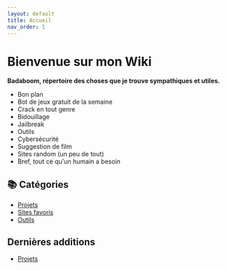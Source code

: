 ```yaml
---
layout: default
title: Accueil
nav_order: 1
---
```


# Bienvenue sur mon Wiki

**Badaboom, répertoire des choses que je trouve sympathiques et utiles.**
- Bon plan
- Bot de jeux gratuit de la semaine
- Crack en tout genre
- Bidouillage
- Jailbreak
- Outils
- Cybersécurité
- Suggestion de film
- Sites random (un peu de tout)
- Bref, tout ce qu'un humain a besoin

## 📚 Catégories

- [Projets](Projets)
- [Sites favoris](sites)
- [Outils](outils)

## Dernières additions

- [Projets](Projets)
